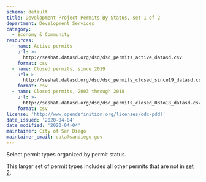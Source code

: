 ```yaml
---
schema: default
title: Development Project Permits By Status, set 1 of 2
department: Development Services
category:
  - Economy & Community
resources:
  - name: Active permits
    url: >-
      http://seshat.datasd.org/dsd/dsd_permits_active_datasd.csv
    format: csv
  - name: Closed permits, since 2019
    url: >-
      http://seshat.datasd.org/dsd/dsd_permits_closed_since19_datasd.csv
    format: csv
  - name: Closed permits, 2003 through 2018
    url: >-
      http://seshat.datasd.org/dsd/dsd_permits_closed_03to18_datasd.csv
    format: csv
license: 'http://www.opendefinition.org/licenses/odc-pddl'
date_issued: '2020-04-04'
date_modified: '2020-04-04'
maintainer: City of San Diego
maintainer_email: data@sandiego.gov
---
```

Select permit types organized by permit status.

This larger set of permit types includes all other permits that are not in [set 2](/datasets/development-permits-set2/).